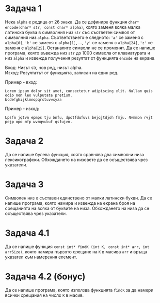 # Задача 1

Нека `alpha` е редица от 26 знака. Да се дефинира функция `char* encode(char* str, const char* alpha)`, която заменя всяка малка латинска буква в символния низ `str` със съответен символ от символния низ `alpha`. Съответствието е следното: `'a'` се заменя с `alpha[0]`, `'b'` се заменя с `alpha[1]`, ..., `'y'` се заменя с `alpha[24]`, `'z'` се заменя с `alpha[25]`. Останалите символи не се променят. Да се напише програма, която въвежда низ `str` до 1000 символа от клавиатурата и низ `alpha` и извежда получения резултат от функцията `encode` на екрана.

Вход: Низът str, нов ред, низът alpha. <br>
Изход: Резултатът от функцията, записан на един ред.

Пример - вход:
```
Lorem ipsum dolor sit amet, consectetur adipiscing elit. Nullam quis odio non leo vulputate pretium.
bcdefghijklmnopqrstuvwxyza
```

Пример - изход:
```
Lpsfn jqtvn epmps tju bnfu, dpotfdufuvs bejqjtdjoh fmju. Nvmmbn rvjt pejp opo mfp wvmqvubuf qsfujvn.
```


# Задача 2

Да се напише булева функция, която сравнява два символни низа лексикографски. Обхождането на низовете да се осъществява чрез указатели.


# Задача 3

Символен низ е съставен единствено от малки латински букви. Да се напише програма, която намира и извежда на екрана броя на срещанията на всяка от буквите на низа. Обхождането на низа да се осъществява чрез указатели.


# Задача 4.1

Да се напише функция `const int* findK (int K, const int* arr, int arrSize)`, която намира първото срещане на `K` в масива `arr` и връща указател към намерения елемент.


# Задача 4.2 (бонус)

Да се напише програма, която използва функцията `findK` за да намери всички срещания на число `K` в масив.

